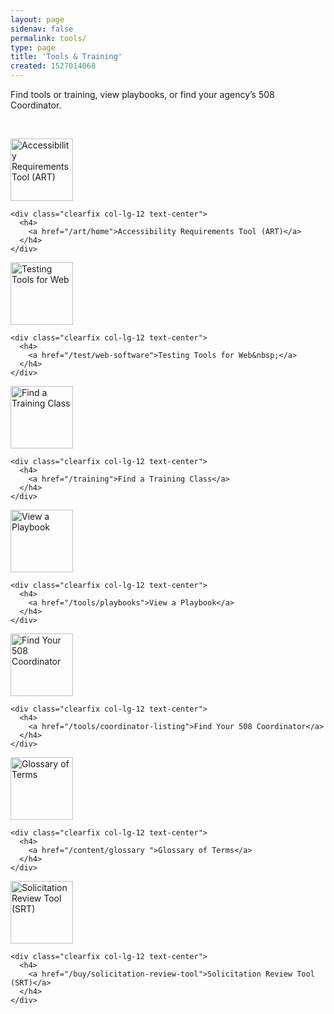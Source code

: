 ```yaml
---
layout: page
sidenav: false
permalink: tools/
type: page
title: 'Tools & Training'
created: 1527014068
---
```


Find tools or training, view playbooks, or find your agency’s 508 Coordinator.

&nbsp;

<div class="nopadding row">
  <div class="col-lg-3">
    <div class="clearfix col-lg-12 text-center">
      <a href="/art/home"><img alt="Accessibility Requirements Tool (ART)" src="/sites/default/files/art-create.gif" style="width:100px" title="Accessibility Requirements Tool (ART)" /></a>
    </div>
    
    <div class="clearfix col-lg-12 text-center">
      <h4>
        <a href="/art/home">Accessibility Requirements Tool (ART)</a>
      </h4>
    </div>
  </div>
  
  <div class="col-lg-3">
    <div class="clearfix col-lg-12 text-center">
      <a href="/test/web-software"><img alt="Testing Tools for Web" src="/sites/all/themes/508retheme/images/icons/dropper-white.gif" style="width:100px" title="Testing Tools for Web" /></a>
    </div>
    
    <div class="clearfix col-lg-12 text-center">
      <h4>
        <a href="/test/web-software">Testing Tools for Web&nbsp;</a>
      </h4>
    </div>
  </div>
  
  <div class="col-lg-3">
    <div class="clearfix col-lg-12 text-center">
      <a href="/training"><img alt="Find a Training Class" src="/sites/default/files/training.gif" style="width:100px" title="Find a Training Class" /></a>
    </div>
    
    <div class="clearfix col-lg-12 text-center">
      <h4>
        <a href="/training">Find a Training Class</a>
      </h4>
    </div>
  </div>
  
  <div class="col-lg-3">
    <div class="clearfix col-lg-12 text-center">
      <a href="/tools/playbooks"><img alt="View a Playbook" src="/sites/default/files/football.gif" style="width:100px" title="View a Playbook" /></a>
    </div>
    
    <div class="clearfix col-lg-12 text-center">
      <h4>
        <a href="/tools/playbooks">View a Playbook</a>
      </h4>
    </div>
  </div>
</div>

<div class="nopadding row">
  <div class="col-lg-3">
    <div class="clearfix col-lg-12 text-center">
      <a href="/tools/coordinator-listing"><img alt="Find Your 508 Coordinator" src="/sites/default/files/find-your-pm.gif" style="width:100px" title="Find Your 508 Coordinator" /></a>
    </div>
    
    <div class="clearfix col-lg-12 text-center">
      <h4>
        <a href="/tools/coordinator-listing">Find Your 508 Coordinator</a>
      </h4>
    </div>
  </div>
  
  <div class="col-lg-3">
    <div class="clearfix col-lg-12 text-center">
      <a href="/content/glossary "><img alt="Glossary of Terms" src="/sites/all/themes/508retheme/images/icons/read-white.png" style="width:100px" title="Glossary of Terms" /></a>
    </div>
    
    <div class="clearfix col-lg-12 text-center">
      <h4>
        <a href="/content/glossary ">Glossary of Terms</a>
      </h4>
    </div>
  </div>
  
  <div class="col-lg-3">
    <div class="clearfix col-lg-12 text-center">
      <a href="/buy/solicitation-review-tool"><img alt="Solicitation Review Tool (SRT)" src="/sites/default/files/tools-srt.gif" style="width:100px" title="Solicitation Review Tool (SRT)" /></a>
    </div>
    
    <div class="clearfix col-lg-12 text-center">
      <h4>
        <a href="/buy/solicitation-review-tool">Solicitation Review Tool (SRT)</a>
      </h4>
    </div>
  </div>
</div>